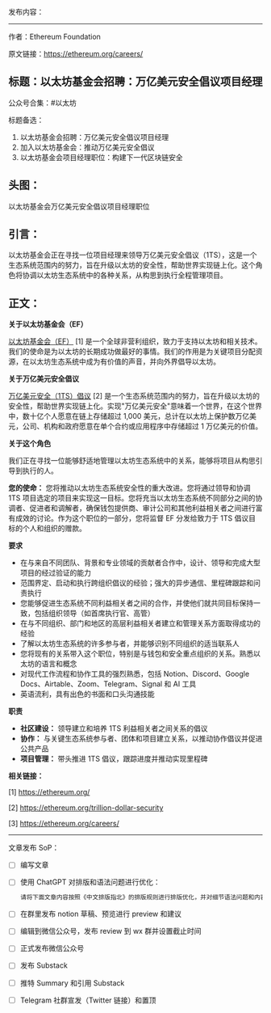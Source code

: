 发布内容：

---

作者：Ethereum Foundation

原文链接：https://ethereum.org/careers/

## 标题：以太坊基金会招聘：万亿美元安全倡议项目经理

公众号合集：#以太坊

标题备选：

1. 以太坊基金会招聘：万亿美元安全倡议项目经理
2. 加入以太坊基金会：推动万亿美元安全倡议
3. 以太坊基金会项目经理职位：构建下一代区块链安全

## 头图：

以太坊基金会万亿美元安全倡议项目经理职位

## 引言：

以太坊基金会正在寻找一位项目经理来领导万亿美元安全倡议（1TS），这是一个生态系统范围内的努力，旨在升级以太坊的安全性，帮助世界实现链上化。这个角色将协调以太坊生态系统中的各种关系，从构思到执行全程管理项目。

## 正文：

**关于以太坊基金会（EF）**

[<u>以太坊基金会（EF）</u>](https://ethereum.org/) [1] 是一个全球非营利组织，致力于支持以太坊和相关技术。我们的使命是为以太坊的长期成功做最好的事情。我们的作用是为关键项目分配资源，在以太坊生态系统中成为有价值的声音，并向外界倡导以太坊。

**关于万亿美元安全倡议**

[<u>万亿美元安全（1TS）倡议</u>](https://ethereum.org/trillion-dollar-security) [2] 是一个生态系统范围内的努力，旨在升级以太坊的安全性，帮助世界实现链上化。实现"万亿美元安全"意味着一个世界，在这个世界中，数十亿个人愿意在链上存储超过 1,000 美元，总计在以太坊上保护数万亿美元，公司、机构和政府愿意在单个合约或应用程序中存储超过 1 万亿美元的价值。

**关于这个角色**

我们正在寻找一位能够舒适地管理以太坊生态系统中的关系，能够将项目从构思引导到执行的人。

**您的使命：** 您将推动以太坊生态系统安全性的重大改进。您将通过领导和协调 1TS 项目选定的项目来实现这一目标。您将充当以太坊生态系统不同部分之间的协调者、促进者和调解者，确保钱包提供商、审计公司和其他利益相关者之间进行富有成效的讨论。作为这个职位的一部分，您将监督 EF 分发给致力于 1TS 倡议目标的个人和组织的赠款。

**要求**

- 在与来自不同团队、背景和专业领域的贡献者合作中，设计、领导和完成大型项目的经过验证的能力
- 范围界定、启动和执行跨组织倡议的经验；强大的异步通信、里程碑跟踪和问责执行
- 您能够促进生态系统不同利益相关者之间的合作，并使他们就共同目标保持一致，包括组织领导（如首席执行官、高管）
- 在与不同组织、部门和地区的高层利益相关者建立和管理关系方面取得成功的经验
- 了解以太坊生态系统的许多参与者，并能够识别不同组织的适当联系人
- 您将现有的关系带入这个职位，特别是与钱包和安全重点组织的关系。熟悉以太坊的语言和概念
- 对现代工作流程和协作工具的强烈熟悉，包括 Notion、Discord、Google Docs、Airtable、Zoom、Telegram、Signal 和 AI 工具
- 英语流利，具有出色的书面和口头沟通技能

**职责**

- **社区建设：** 领导建立和培养 1TS 利益相关者之间关系的倡议
- **协作：** 与关键生态系统参与者、团体和项目建立关系，以推动协作倡议并促进公共产品
- **项目管理：** 带头推进 1TS 倡议，跟踪进度并推动实现里程碑

**相关链接：**

[1] https://ethereum.org/

[2] https://ethereum.org/trillion-dollar-security

[3] https://ethereum.org/careers/

---

文章发布 SoP：

- [ ]  编写文章
- [ ]  使用 ChatGPT 对排版和语法问题进行优化：
    
    ```jsx
    请将下面文章内容按照《中文排版指北》的排版规则进行排版优化，并对细节语法问题和内容在不改变原意的情况下进行优化：
    ```
    
- [ ]  在群里发布 notion 草稿、预览进行 preview 和建议
- [ ]  编辑到微信公众号，发布 review 到 wx 群并设置截止时间
- [ ]  正式发布微信公众号
- [ ]  发布 Substack
- [ ]  推特 Summary 和引用 Substack
- [ ]  Telegram 社群宣发（Twitter 链接）和置顶
